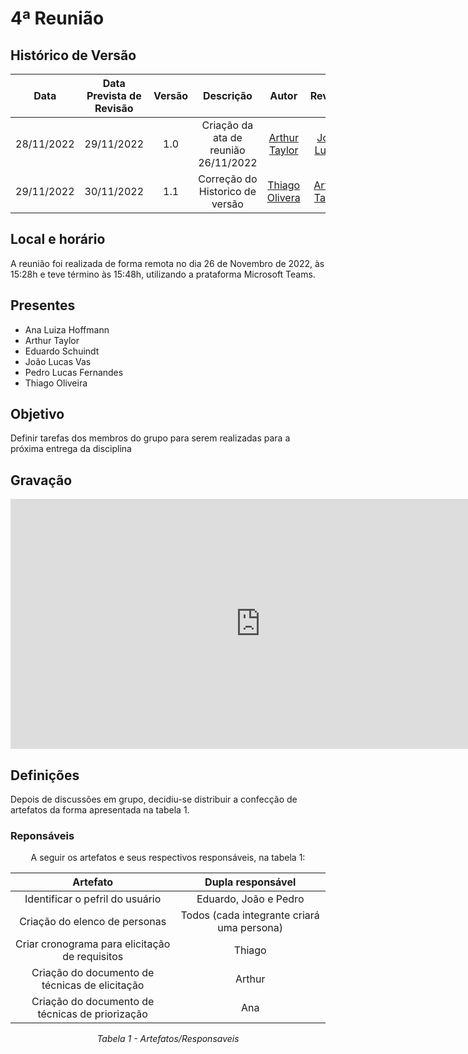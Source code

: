 # 4ª Reunião

## Histórico de Versão

|Data|Data Prevista de Revisão|Versão|Descrição|Autor|Revisor|
| :----------: |:----------:| :------: | :-----------: | :---------: |:---------: |
|28/11/2022|29/11/2022|1.0|Criação da ata de reunião 26/11/2022| [Arthur Taylor](https://github.com/Eruel6)| [João Lucas](https://github.com/HacKairos) |
|29/11/2022|30/11/2022|1.1|Correção do Historico de versão| [Thiago Olivera](https://github.com/Thiab394)| [Arthur Taylor](https://github.com/Eruel6)|



## Local e horário

A reunião foi realizada de forma remota no dia 26 de Novembro de 2022, às 15:28h e teve término às 15:48h, utilizando a prataforma Microsoft Teams.

## Presentes

- Ana Luiza Hoffmann
- Arthur Taylor
- Eduardo Schuindt
- João Lucas Vas
- Pedro Lucas Fernandes
- Thiago Oliveira

## Objetivo

Definir tarefas dos membros do grupo para serem realizadas para a próxima entrega da disciplina

## Gravação

<center>
<iframe width="800" height="400" src="https://www.youtube-nocookie.com/embed/6YEwP7oCzms" frameborder="0" allow="accelerometer; autoplay; clipboard-write; encrypted-media; gyroscope; picture-in-picture" allowfullscreen></iframe>
</center>

## Definições

Depois de discussões em grupo, decidiu-se distribuir a confecção de artefatos da forma apresentada na tabela 1.

### Reponsáveis 
<center>
A seguir os artefatos e seus respectivos responsáveis, na tabela 1:

| Artefato | Dupla responsável |
| :-: | :-: |
| Identificar o pefril do usuário | Eduardo, João e Pedro |
| Criação do elenco de personas | Todos (cada integrante criará uma persona) |
| Criar cronograma para elicitação de requisitos | Thiago |
| Criação do documento de técnicas de elicitação | Arthur |
| Criação do documento de técnicas de priorização | Ana |

*Tabela 1 - Artefatos/Responsaveis*
</center>
